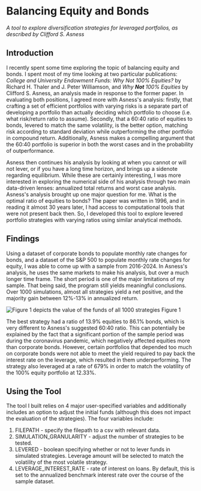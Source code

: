 # Balancing Equity and Bonds
*A tool to explore diversification strategies for leveraged portfolios, as described by Clifford S. Asness*

## Introduction
I recently spent some time exploring the topic of balancing equity and bonds. I spent most of my time looking at two particular publications: *College and University Endowment Funds: Why Not 100% Equities?* by Richard H. Thaler and J. Peter Williamson, and *Why **Not** 100% Equities* by Clifford S. Asness, an analysis made in response to the former paper. In evaluating both positions, I agreed more with Asness's analysis: firstly, that crafting a set of efficient portfolios with varying risks is a separate part of developing a portfolio than actually deciding which portfolio to choose (i.e. what risk/return ratio to assume). Secondly, that a 60:40 ratio of equities to bonds, levered to match the same volatility, is the better option, matching risk according to standard deviation while outperforming the other portfolio in compound return. Additionally, Asness makes a compelling argument that the 60:40 portfolio is superior in both the worst cases and in the probability of outperformance. 

Asness then continues his analysis by looking at when you cannot or will not lever, or if you have a long time horizon, and brings up a sidenote regarding equilibrium. While these are certainly interesting, I was more interested in exploring the numerical side of his analysis through two main data-driven lenses: annualized total returns and worst case analysis. Asness's analysis brought up one major question for me. What is the optimal ratio of equities to bonds? The paper was written in 1996, and in reading it almost 30 years later, I had access to computational tools that were not present back then. So, I developed this tool to explore levered portfolio strategies with varying ratios using similar analytical methods. 

## Findings
Using a dataset of corporate bonds to populate monthly rate changes for bonds, and a dataset of the S&P 500 to populate monthly rate changes for equity, I was able to come up with a sample from 2016-2024. In Asness's analysis, he uses the same markets to make his analysis, but over a much longer time frame. The short period is one of the major limitations of my sample. That being said, the program still yields meaningful conclusions. Over 1000 simulations, almost all strategies yield a net positive, and the majority gain between 12%-13% in annualized return. 

![Figure 1 depicts the value of the funds of all 1000 strategies](https://raw.githubusercontent.com/rohankannan/equity-bond-balancing/refs/heads/main/Figure_1.png?token=GHSAT0AAAAAADJLJVVBTA35L74SNZSWKTKE2FNDREQ) Figure 1

The best strategy had a ratio of 13.9% equities to 86.1% bonds, which is very different to Asness's suggested 60:40 ratio. This can potentially be explained by the fact that a significant portion of the sample period was during the coronavirus pandemic, which negatively affected equities more than corporate bonds. However, certain portfolios that depended too much on corporate bonds were not able to meet the yield required to pay back the interest rate on the leverage, which resulted in them underperforming. The strategy also leveraged at a rate of 679% in order to match the volatility of the 100% equity portfolio at 12.33%. 

## Using the Tool
The tool I built relies on 4 major user-specified variables and additionally includes an option to adjust the initial funds (although this does not impact the evaluation of the strategies). The four variables include:
1. FILEPATH - specify the filepath to a csv with relevant data.
2. SIMULATION_GRANULARITY - adjust the number of strategies to be tested.
3. LEVERED - boolean specifying whether or not to lever funds in simulated strategies. Leverage amount will be selected to match the volatility of the most volatile strategy.
4. LEVERAGE_INTEREST_RATE - rate of interest on loans. By default, this is set to the annualized benchmark interest rate over the course of the sample dataset.


